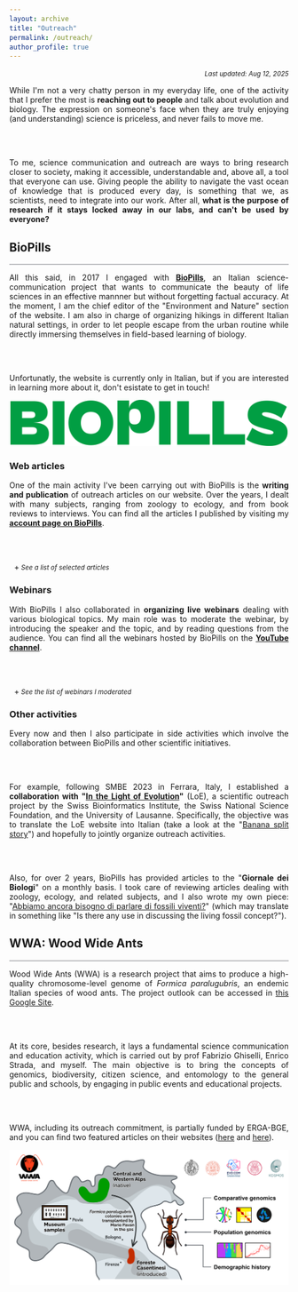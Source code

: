 ```yaml
---
layout: archive
title: "Outreach"
permalink: /outreach/
author_profile: true
---
```


<style>
summary {
  display: block;
}

/* Create a new custom triangle on the right side */
summary::before {
  margin-left: 1ch;
  display: inline-block;
  content: '+';
  transition: 0.2s;
}

details[open] > summary::before {
  transform: rotate(45deg);
}

hr {
  border: none;
  height: 2px;
  /* Set the hr color */
  color: #b9babd;  /* old IE */
  background-color: #b9babd;  /* Modern Browsers */
}
</style>

<p align="right"><small><em>Last updated: Aug 12, 2025</em></small></p>

<div style="text-align: justify">
While I'm not a very chatty person in my everyday life, one of the activity that I prefer the most is <b>reaching out to people</b> and talk about evolution and biology. The expression on someone's face when they are truly enjoying (and understanding) science is priceless, and never fails to move me.

<br><br>

To me, science communication and outreach are ways to bring research closer to society, making it accessible, understandable and, above all, a tool that everyone can use. Giving people the ability to navigate the vast ocean of knowledge that is produced every day, is something that we, as scientists, need to integrate into our work. After all, <b>what is the purpose of research if it stays locked away in our labs, and can't be used by everyone?</b>
</div>

<h2 id="biopills">BioPills</h2>
<hr>

<div style="text-align: justify">

  All this said, in 2017 I engaged with <b><a href="https://www.biopills.net/" target="_blank">BioPills</a></b>, an Italian science-communication project that wants to communicate the beauty of life sciences in an effective mannner but without forgetting factual accuracy. At the moment, I am the chief editor of the "Environment and Nature" section of the website. I am also in charge of organizing hikings in different Italian natural settings, in order to let people escape from the urban routine while directly immersing themselves in field-based learning of biology.
        
  <br><br>

  Unfortunatly, the website is currently only in Italian, but if you are interested in learning more about it, don't esistate to get in touch!

</div>

<p align="center"><a href="https://www.biopills.net/" target="_blank">
  <img src="/images/biopillsGreen_NEW.png" alt="biopills logo" width="500">
</a></p>

<h3 id="web-articles">Web articles</h3>
<div style="text-align: justify">
  One of the main activity I've been carrying out with BioPills is the <strong>writing and publication</strong> of outreach articles on our website. Over the years, I dealt with many subjects, ranging from zoology to ecology, and from book reviews to interviews. You can find all the articles I published by visiting my <strong><a href="https://www.biopills.net/author/filippo-nicolini/" target="_blank">account page on BioPills</a></strong>.

  <br><br>

  <details>
    <summary><small><i> See a list of selected articles</i></small></summary>

    <ul>
      <li><a href="https://www.biopills.net/miriade-la-microscopica-moltitudine-marco-colombo/" target="_blank"><b>Miriade. La microscopica moltitudine – Marco Colombo</b></a>.<br><i>2024. Book review</i></li>

      <li><a href="https://www.biopills.net/mycosium-simposio-divulgativo-di-micologia/" target="_blank"><b>Mycosium: il simposio divulgativo di micologia</b></a>.<br><i>2024. Interview</i></li>

      <li><a href="https://www.biopills.net/the-tale-of-tal-di-silvestro-vergerio/" target="_blank"><b>The tale of Tal – Gianpaolo di Silvestro e Luca Vergerio</b></a>.<br><i>2023. Book review</i></li>

      <li><a href="https://www.biopills.net/correre-tutti-i-rischi-lettere-avventura-della-ricerca-charles-darwin/" target="_blank"><b>Correre tutti i rischi. Lettere sull’avventura della ricerca – Charles Darwin</b></a>.<br><i>2021. Book review</i></li>

      <li><a href="https://www.biopills.net/sbiancamento-dei-coralli-cause-e-conseguenze/" target="_blank"><b>Sbiancamento dei coralli: cause e conseguenze</b></a>.<br><i>2020. Dissemination article</i></li>

      <li><a href="https://www.biopills.net/sbiancamento-dei-coralli-cause-e-conseguenze/" target="_blank"><b>Sbiancamento dei coralli: cause e conseguenze</b></a>.<br><i>2020. Dissemination article</i></li>

      <li><a href="https://www.biopills.net/biodiversita/" target="_blank"><b>Biodiversità: una ricchezza inestimabile</b></a>.<br><i>2019. Dissemination article</i></li>

      <li><a href="https://www.biopills.net/ragno-violino-loxosceles-rufescens/" target="_blank"><b>Ragno violino (<i>Loxosceles rufescens</i>)</b></a>.<br><i>2019. Dissemination article</i></li>

      <li><a href="https://www.biopills.net/malmignatta/" target="_blank"><b>Malmignatta (<i>Latrodectus tredecimguttatus</i>)</b></a>.<br><i>2019. Dissemination article</i></li>

      <li><a href="https://www.biopills.net/mantide-orchidea-hymenopus-coronatus/" target="_blank"><b>Mantide orchidea (<i>Hymenopus coronatus</i>)</b></a>.<br><i>2019. Dissemination article</i></li>

      <li><a href="https://www.biopills.net/cbd-convenzione-sulla-diversita-biologica/" target="_blank"><b>CBD: la Convenzione sulla Diversità Biologica</b></a>.<br><i>2019. Dissemination article</i></li>

      <li><a href="https://www.biopills.net/mimetismo/" target="_blank"><b>Mimetismo: quando l'evoluzione diventa arte</b></a>.<br><i>2019. Dissemination article</i></li>

      <li><a href="https://www.biopills.net/fauna-di-ediacara/" target="_blank"><b>Fauna di Ediacara: un esperimento fallito?</b></a>.<br><i>2019. Dissemination article</i></li>

      <li><a href="https://www.biopills.net/medusa-immortale-turritopsis-nutricula/" target="_blank"><b>La medusa immortale (<i>Turritopsis nutricola</i>)</b></a>.<br><i>2018. Dissemination article</i></li>

      <li><a href="https://www.biopills.net/lo-strano-caso-delle-rane-deformi/" target="_blank"><b>Lo strano caso delle rane deformi</b></a>.<br><i>2018. Dissemination article</i></li>
    </ul>
  </details>
</div>

<h3 id="webinars">Webinars</h3>
<div style="text-align: justify">
  With BioPills I also collaborated in <strong>organizing live webinars</strong> dealing with various biological topics. My main role was to moderate the webinar, by introducing the speaker and the topic, and by reading questions from the audience. You can find all the webinars hosted by BioPills on the <strong><a href="https://www.youtube.com/playlist?list=PLUMnZXJ4kUWiKl263McC9XGJJbFHz1ARe" target="_blank">YouTube channel</a></strong>.

  <br><br>

  <details>
    <summary><small><i> See the list of webinars I moderated</i></small></summary>

    <ul>
      <li><a href="https://www.youtube.com/watch?v=ILDBb7rckj8&list=PLUMnZXJ4kUWiKl263McC9XGJJbFHz1ARe&index=17&t=4091s&pp=iAQB" target="_blank"><b>Organismi marini biofiltratori: dall'ecologia agli studi sul campo</b></a>.<br><i>2023. Speaker: Martina Capriotti</i></li>

      <li><a href="https://www.youtube.com/watch?v=KnU1tBIDT4E&list=PLUMnZXJ4kUWiKl263McC9XGJJbFHz1ARe&index=16&t=3s&pp=iAQB" target="_blank"><b>La natura che affascina: biomimesi, sostenibilità e innovazione</b></a>.<br><i>2022. Speakers: Stefano Roccio, Gabriele Greco</i></li>

      <li><b>Tra social network e superorganismi: cosa ci insegnano i più sociali tra gli insetti?</b>.<br><i>2022. Speaker: Donato Grasso (recording available under request)</i></li>

      <li><a href="https://www.youtube.com/watch?v=lZfkevwj6Iw&list=PLUMnZXJ4kUWiKl263McC9XGJJbFHz1ARe&index=14&t=1124s&pp=iAQB" target="_blank"><b>Ragni e dintorni: meraviglie e segreti del mondo aracnologico</b></a>.<br><i>2022. Speaker: Filippo Castellucci</i></li>

      <li><a href="https://www.youtube.com/watch?v=JTcHYoJsuvw&list=PLUMnZXJ4kUWiKl263McC9XGJJbFHz1ARe&index=12&t=2790s&pp=iAQB" target="_blank"><b>Epigenetica ed evoluzione: un incontro possibile?</b></a>.<br><i>2022. Speaker: Mauro Mandrioli</i></li>

      <li><b>Tra DNA e specie a rischio</b>.<br><i>2021. Speakers: Giorgio Bertorelle, Victor H. Muñoz Mora, Nicola Raulli (recording not available)</i></li>

      <li><b>La nuova rivoluzione verde: un incontro tra genomica e agricoltura</b>.<br><i>2021. Speaker: Mauro Mandrioli (recording available under request)</i></li>

      <li><a href="https://www.youtube.com/watch?v=JcAUTXOucEg&list=PLUMnZXJ4kUWiKl263McC9XGJJbFHz1ARe&index=8&t=3721s&pp=iAQB" target="_blank"><b>DNA barcoding: un codice a barre per ogni specie vivente</b></a>.<br><i>2021. Speaker: Maurizio Casiraghi</i></li>

      <li><b>Aspettando il Darwin Day</b>.<br><i>2021. Speaker: Guido Barbujani (recording available under request)</i></li>

      <li><a href="https://www.youtube.com/watch?v=JcAUTXOucEg&list=PLUMnZXJ4kUWiKl263McC9XGJJbFHz1ARe&index=8&t=3721s&pp=iAQB" target="_blank"><b>Insetti commestibili: dalla preistoria al COVID-19</b></a>.<br><i>2020. Speakers: Giulia Maffei, Giulia Tacchini</i></li>

      <li><a href="https://www.youtube.com/watch?v=3B8t2syAmWY&list=PLUMnZXJ4kUWiKl263McC9XGJJbFHz1ARe&index=3&t=3s&pp=iAQB" target="_blank"><b>Un mare di microplastiche: combattere una minaccia invisbile tra immersioni e ricerche scietifiche</b></a>.<br><i>2020. Speaker: Martina Capriotti</i></li>

      <li><a href="https://www.youtube.com/watch?v=3B8t2syAmWY&list=PLUMnZXJ4kUWiKl263McC9XGJJbFHz1ARe&index=3&t=3s&pp=iAQB" target="_blank"><b>Un mare di microplastiche: combattere una minaccia invisbile tra immersioni e ricerche scietifiche</b></a>.<br><i>2020. Speaker: Martina Capriotti</i></li>
    </ul>

  </details>
</div>

<h3 id="other-biopills">Other activities</h3>
<div style="text-align: justify;">
  Every now and then I also participate in side activities which involve the collaboration between BioPills and other scientific initiatives.

  <br><br>

  For example, following SMBE 2023 in Ferrara, Italy, I established a <strong>collaboration with "<a href="https://lightofevolution.org/en/" target="_blank">In the Light of Evolution</a>"</strong> (LoE), a scientific outreach project by the Swiss Bioinformatics Institute, the Swiss National Science Foundation, and the University of Lausanne. Specifically, the objective was to translate the LoE website into Italian (take a look at the "<a href="https://lightofevolution.org/en/banana-split/" target="_blank">Banana split story</a>") and hopefully to jointly organize outreach activities.

  <br><br>
  
  Also, for over 2 years, BioPills has provided articles to the "<strong>Giornale dei Biologi</strong>" on a monthly basis. I took care of reviewing articles dealing with zoology, ecology, and related subjects, and I also wrote my own piece: "<a href="https://issuu.com/onbpress/docs/febbraio_2024?ff&experiment=previewReaderTestMode,new-bff-dynamic" target="_blank">Abbiamo ancora bisogno di parlare di fossili viventi?</a>" (which may translate in something like "Is there any use in discussing the living fossil concept?").
</div>


<h2 id="wwa">WWA: Wood Wide Ants</h2>
<hr>

<div style="text-align: justify">

  Wood Wide Ants (WWA) is a research project that aims to produce a high-quality chromosome-level genome of <i>Formica paralugubris</i>, an endemic Italian species of wood ants. The project outlook can be accessed in <a href="https://sites.google.com/view/woodwideants-en" target="_blank">this Google Site</a>.
  
  <br><br>

  At its core, besides research, it lays a fundamental science communication and education activity, which is carried out by prof Fabrizio Ghiselli, Enrico Strada, and myself. The main objective is to bring the concepts of genomics, biodiversity, citizen science, and entomology to the general public and schools, by engaging in public events and educational projects.

  <br><br>

  WWA, including its outreach commitment, is partially funded by ERGA-BGE, and you can find two featured articles on their websites (<a href="https://biodiversitygenomics.eu/2025/02/03/wood-wide-ants-wwa-genomics-over-space-and-time-of-the-keystone-forest-species-formica-paralugubris/" target="_blank">here</a> and <a href="https://www.erga-biodiversity.eu/post/wood-wide-ants-wwa-genomics-over-space-and-time-of-the-keystone-forest-species-formica-paralugubr" target="_blank">here</a>).

  <p align="center"><a href="https://sites.google.com/view/woodwideants-en" target="_blank">
  <img src="/images/wwa_graphicalAbstract.png" alt="wwa graphical abstract" width="800">
  </a></p>

</div>
